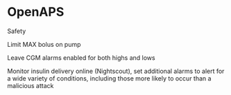 # OpenAPS


Safety

Limit MAX bolus on pump

Leave CGM alarms enabled for both highs and lows

Monitor insulin delivery online (Nightscout), set additional alarms to alert for a wide variety of conditions, including those more likely to occur than a malicious attack
